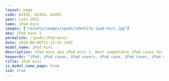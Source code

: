 ```yaml
---
layout: page
code: A1432, A1454, A1455
year: Late 2012
name: iPad mini
images: ["/assets/images/ipads/identify-ipad-mini.jpg"]
aka: iPad mini 1
permalink: /ipads/iPad-mini/
date: 2018-06-05T11:23:43.144Z
model_name: iPad mini
description: iPad mini aka iPad mini 1. Best compatible iPad cases for iPad mini
keywords: "iPad, iPad cases, iPad covers, iPad case, iPad cover, iPad mini, iPad mini case, iPad mini case, iPad mini cover, iPad mini, iPad mini 1"
title: iPad mini
is_model_name_page: true
sim: true
---
```

